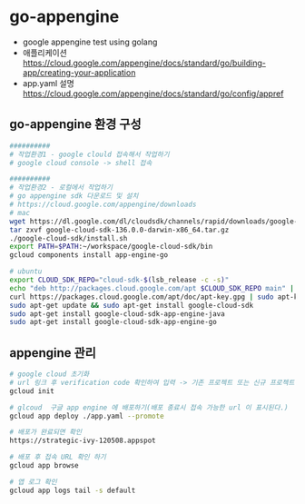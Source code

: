# go-appengine

- google appengine test using golang
- 애플리케이션  https://cloud.google.com/appengine/docs/standard/go/building-app/creating-your-application
- app.yaml 설명 https://cloud.google.com/appengine/docs/standard/go/config/appref

## go-appengine 환경 구성

```bash
##########
# 작업환경1 - google clould 접속해서 작업하기
# google cloud console -> shell 접속

##########
# 작업환경2 - 로컬에서 작업하기
# go appengine sdk 다운로드 및 설치
# https://cloud.google.com/appengine/downloads
# mac
wget https://dl.google.com/dl/cloudsdk/channels/rapid/downloads/google-cloud-sdk-136.0.0-darwin-x86_64.tar.gz
tar zxvf google-cloud-sdk-136.0.0-darwin-x86_64.tar.gz
./google-cloud-sdk/install.sh
export PATH=$PATH:~/workspace/google-cloud-sdk/bin
gcloud components install app-engine-go

# ubuntu
export CLOUD_SDK_REPO="cloud-sdk-$(lsb_release -c -s)"
echo "deb http://packages.cloud.google.com/apt $CLOUD_SDK_REPO main" | sudo tee -a /etc/apt/sources.list.d/google-cloud-sdk.list
curl https://packages.cloud.google.com/apt/doc/apt-key.gpg | sudo apt-key add -
sudo apt-get update && sudo apt-get install google-cloud-sdk
sudo apt-get install google-cloud-sdk-app-engine-java
sudo apt-get install google-cloud-sdk-app-engine-go
```

## appengine 관리

```bash
# google cloud 초기화
# url 링크 후 verification code 확인하여 입력 -> 기존 프로젝트 또는 신규 프로젝트 생성 선택
gcloud init

# glcoud  구글 app engine 에 배포하기(배포 종료시 접속 가능한 url 이 표시된다.)
gcloud app deploy ./app.yaml --promote

# 배포가 완료되면 확인
https://strategic-ivy-120508.appspot

# 배포 후 접속 URL 확인 하기
gcloud app browse

# 앱 로그 확인
gcloud app logs tail -s default
```
